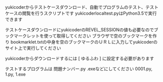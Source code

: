 yukicoderからテストケースダウンロード、自動でプログラムのテスト、テストケースの閲覧を行うスクリプトです
yukicoderlocaltest.pyはPython3.5で実行できます

テストケースダウンロードにyukicoderのREVEL_SESSIONの値も必要なのでブックマークレットを使って取得してください
ブラウザで空のブックマークを作り
bookmarklet.txtの中身を空のブックマークのＵＲＬに入力してyukicoderのサイト上で実行してください

yukicoderからダウンロードするには [ ゆるふわ ] に設定する必要があります

テストするプログラムは
問題ナンバー.py .exeなどにしてください
0001.py, 1.py, 1.exe 
